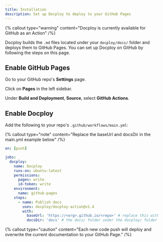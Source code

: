```yaml
---
title: Installation
description: Set up Docploy to deploy to your GitHub Pages
---
```


{% callout
  type="warning"
  content="Docploy is currently available for GitHub as an Action"
/%}

Docploy builds the `.md` files located under your `docploy/docs/` folder and deploys them to GitHub Pages. You can set up Docploy on GitHub by following the steps on this page.

## Enable GitHub Pages

Go to your GitHub repo's **Settings** page.

Click on **Pages** in the left sidebar.

Under **Build and Deployment**, **Source**, select **GitHub Actions**.

## Enable Docploy

Add the following to your repo's `.github/workflows/main.yml`:

{% callout
  type="note"
  content="Replace the baseUrl and docsDir in the main.yml example below"
/%}

```yaml
on: [push]

jobs:
  docploy:
    name: Docploy
    runs-on: ubuntu-latest
    permissions:
      pages: write
      id-token: write
    environment:
      name: github-pages
    steps:
      - name: Publish docs
        uses: docploy/docploy-action@v1.4
        with:
          baseUrl: 'https://<org>.github.io/<repo>' # replace this with your GitHub Pages url
          docsDir: 'docs' # the docs/ folder under the docploy/ folder with your .md files
```

{% callout
  type="caution"
  content="Each new code push will deploy and overwrite the current documentation to your GitHub Page."
/%}
